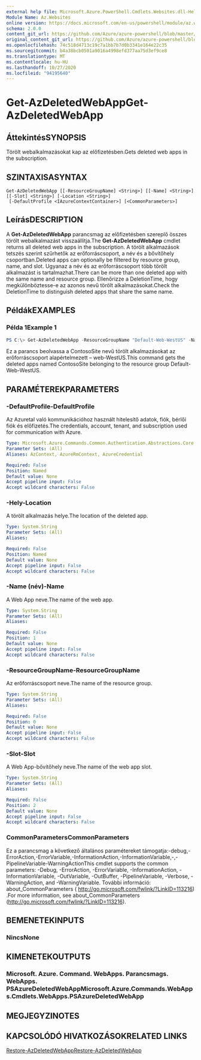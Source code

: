 ```yaml
---
external help file: Microsoft.Azure.PowerShell.Cmdlets.Websites.dll-Help.xml
Module Name: Az.Websites
online version: https://docs.microsoft.com/en-us/powershell/module/az.websites/get-azdeletedwebapp
schema: 2.0.0
content_git_url: https://github.com/Azure/azure-powershell/blob/master/src/Websites/Websites/help/Get-AzDeletedWebApp.md
original_content_git_url: https://github.com/Azure/azure-powershell/blob/master/src/Websites/Websites/help/Get-AzDeletedWebApp.md
ms.openlocfilehash: 74c518d4713c19c7a1bb7b7d0b3341e164e22c35
ms.sourcegitcommit: b4a38bcb0501a9016a4998efd377aa75d3ef9ce8
ms.translationtype: MT
ms.contentlocale: hu-HU
ms.lasthandoff: 10/27/2020
ms.locfileid: "94195640"
---
```

# <span data-ttu-id="d9e69-101">Get-AzDeletedWebApp</span><span class="sxs-lookup"><span data-stu-id="d9e69-101">Get-AzDeletedWebApp</span></span>

## <span data-ttu-id="d9e69-102">Áttekintés</span><span class="sxs-lookup"><span data-stu-id="d9e69-102">SYNOPSIS</span></span>
<span data-ttu-id="d9e69-103">Törölt webalkalmazásokat kap az előfizetésben.</span><span class="sxs-lookup"><span data-stu-id="d9e69-103">Gets deleted web apps in the subscription.</span></span>

## <span data-ttu-id="d9e69-104">SZINTAXISA</span><span class="sxs-lookup"><span data-stu-id="d9e69-104">SYNTAX</span></span>

```
Get-AzDeletedWebApp [[-ResourceGroupName] <String>] [[-Name] <String>] [[-Slot] <String>] [-Location <String>]
 [-DefaultProfile <IAzureContextContainer>] [<CommonParameters>]
```

## <span data-ttu-id="d9e69-105">Leírás</span><span class="sxs-lookup"><span data-stu-id="d9e69-105">DESCRIPTION</span></span>
<span data-ttu-id="d9e69-106">A **Get-AzDeletedWebApp** parancsmag az előfizetésben szereplő összes törölt webalkalmazást visszaállítja.</span><span class="sxs-lookup"><span data-stu-id="d9e69-106">The **Get-AzDeletedWebApp** cmdlet returns all deleted web apps in the subscription.</span></span> <span data-ttu-id="d9e69-107">A törölt alkalmazások tetszés szerint szűrhetők az erőforráscsoport, a név és a bővítőhely csoportban.</span><span class="sxs-lookup"><span data-stu-id="d9e69-107">Deleted apps can optionally be filtered by resource group, name, and slot.</span></span> <span data-ttu-id="d9e69-108">Ugyanaz a név és az erőforráscsoport több törölt alkalmazást is tartalmazhat.</span><span class="sxs-lookup"><span data-stu-id="d9e69-108">There can be more than one deleted app with the same name and resource group.</span></span> <span data-ttu-id="d9e69-109">Ellenőrizze a DeletionTime, hogy megkülönböztesse-e az azonos nevű törölt alkalmazásokat.</span><span class="sxs-lookup"><span data-stu-id="d9e69-109">Check the DeletionTime to distinguish deleted apps that share the same name.</span></span>

## <span data-ttu-id="d9e69-110">Példák</span><span class="sxs-lookup"><span data-stu-id="d9e69-110">EXAMPLES</span></span>

### <span data-ttu-id="d9e69-111">Példa 1</span><span class="sxs-lookup"><span data-stu-id="d9e69-111">Example 1</span></span>
```powershell
PS C:\> Get-AzDeletedWebApp -ResourceGroupName "Default-Web-WestUS" -Name "ContosoSite"
```

<span data-ttu-id="d9e69-112">Ez a parancs beolvassa a ContosoSite nevű törölt alkalmazásokat az erőforráscsoport alapértelmezett – web-WestUS.</span><span class="sxs-lookup"><span data-stu-id="d9e69-112">This command gets the deleted apps named ContosoSite belonging to the resource group Default-Web-WestUS.</span></span>

## <span data-ttu-id="d9e69-113">PARAMÉTEREK</span><span class="sxs-lookup"><span data-stu-id="d9e69-113">PARAMETERS</span></span>

### <span data-ttu-id="d9e69-114">-DefaultProfile</span><span class="sxs-lookup"><span data-stu-id="d9e69-114">-DefaultProfile</span></span>
<span data-ttu-id="d9e69-115">Az Azuretal való kommunikációhoz használt hitelesítő adatok, fiók, bérlői fiók és előfizetés.</span><span class="sxs-lookup"><span data-stu-id="d9e69-115">The credentials, account, tenant, and subscription used for communication with Azure.</span></span>

```yaml
Type: Microsoft.Azure.Commands.Common.Authentication.Abstractions.Core.IAzureContextContainer
Parameter Sets: (All)
Aliases: AzContext, AzureRmContext, AzureCredential

Required: False
Position: Named
Default value: None
Accept pipeline input: False
Accept wildcard characters: False
```

### <span data-ttu-id="d9e69-116">-Hely</span><span class="sxs-lookup"><span data-stu-id="d9e69-116">-Location</span></span>
<span data-ttu-id="d9e69-117">A törölt alkalmazás helye.</span><span class="sxs-lookup"><span data-stu-id="d9e69-117">The location of the deleted app.</span></span>

```yaml
Type: System.String
Parameter Sets: (All)
Aliases:

Required: False
Position: Named
Default value: None
Accept pipeline input: False
Accept wildcard characters: False
```

### <span data-ttu-id="d9e69-118">-Name (név)</span><span class="sxs-lookup"><span data-stu-id="d9e69-118">-Name</span></span>
<span data-ttu-id="d9e69-119">A Web App neve.</span><span class="sxs-lookup"><span data-stu-id="d9e69-119">The name of the web app.</span></span>

```yaml
Type: System.String
Parameter Sets: (All)
Aliases:

Required: False
Position: 1
Default value: None
Accept pipeline input: False
Accept wildcard characters: False
```

### <span data-ttu-id="d9e69-120">-ResourceGroupName</span><span class="sxs-lookup"><span data-stu-id="d9e69-120">-ResourceGroupName</span></span>
<span data-ttu-id="d9e69-121">Az erőforráscsoport neve.</span><span class="sxs-lookup"><span data-stu-id="d9e69-121">The name of the resource group.</span></span>

```yaml
Type: System.String
Parameter Sets: (All)
Aliases:

Required: False
Position: 0
Default value: None
Accept pipeline input: False
Accept wildcard characters: False
```

### <span data-ttu-id="d9e69-122">-Slot</span><span class="sxs-lookup"><span data-stu-id="d9e69-122">-Slot</span></span>
<span data-ttu-id="d9e69-123">A Web App-bővítőhely neve.</span><span class="sxs-lookup"><span data-stu-id="d9e69-123">The name of the web app slot.</span></span>

```yaml
Type: System.String
Parameter Sets: (All)
Aliases:

Required: False
Position: 2
Default value: None
Accept pipeline input: False
Accept wildcard characters: False
```

### <span data-ttu-id="d9e69-124">CommonParameters</span><span class="sxs-lookup"><span data-stu-id="d9e69-124">CommonParameters</span></span>
<span data-ttu-id="d9e69-125">Ez a parancsmag a következő általános paramétereket támogatja:-debug,-ErrorAction,-ErrorVariable,-InformationAction,-InformationVariable,-,-PipelineVariable-WarningAction</span><span class="sxs-lookup"><span data-stu-id="d9e69-125">This cmdlet supports the common parameters: -Debug, -ErrorAction, -ErrorVariable, -InformationAction, -InformationVariable, -OutVariable, -OutBuffer, -PipelineVariable, -Verbose, -WarningAction, and -WarningVariable.</span></span> <span data-ttu-id="d9e69-126">További információ: about_CommonParameters ( http://go.microsoft.com/fwlink/?LinkID=113216) .</span><span class="sxs-lookup"><span data-stu-id="d9e69-126">For more information, see about_CommonParameters (http://go.microsoft.com/fwlink/?LinkID=113216).</span></span>

## <span data-ttu-id="d9e69-127">BEMENETEK</span><span class="sxs-lookup"><span data-stu-id="d9e69-127">INPUTS</span></span>

### <span data-ttu-id="d9e69-128">Nincs</span><span class="sxs-lookup"><span data-stu-id="d9e69-128">None</span></span>

## <span data-ttu-id="d9e69-129">KIMENETEK</span><span class="sxs-lookup"><span data-stu-id="d9e69-129">OUTPUTS</span></span>

### <span data-ttu-id="d9e69-130">Microsoft. Azure. Command. WebApps. Parancsmags. WebApps. PSAzureDeletedWebApp</span><span class="sxs-lookup"><span data-stu-id="d9e69-130">Microsoft.Azure.Commands.WebApps.Cmdlets.WebApps.PSAzureDeletedWebApp</span></span>

## <span data-ttu-id="d9e69-131">MEGJEGYZI</span><span class="sxs-lookup"><span data-stu-id="d9e69-131">NOTES</span></span>

## <span data-ttu-id="d9e69-132">KAPCSOLÓDÓ HIVATKOZÁSOK</span><span class="sxs-lookup"><span data-stu-id="d9e69-132">RELATED LINKS</span></span>

[<span data-ttu-id="d9e69-133">Restore-AzDeletedWebApp</span><span class="sxs-lookup"><span data-stu-id="d9e69-133">Restore-AzDeletedWebApp</span></span>](./Restore-AzDeletedWebApp.md)